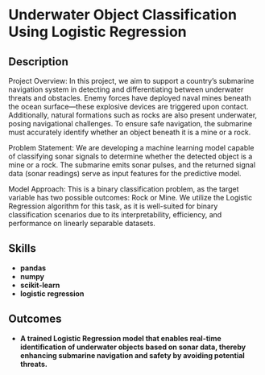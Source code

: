 <h1>Underwater Object Classification Using Logistic Regression</h1>



<h2>Description</h2>
Project Overview:
In this project, we aim to support a country’s submarine navigation system in detecting and differentiating between underwater threats and obstacles. Enemy forces have deployed naval mines beneath the ocean surface—these explosive devices are triggered upon contact. Additionally, natural formations such as rocks are also present underwater, posing navigational challenges. To ensure safe navigation, the submarine must accurately identify whether an object beneath it is a mine or a rock.

Problem Statement:
We are developing a machine learning model capable of classifying sonar signals to determine whether the detected object is a mine or a rock. The submarine emits sonar pulses, and the returned signal data (sonar readings) serve as input features for the predictive model.

Model Approach:
This is a binary classification problem, as the target variable has two possible outcomes: Rock or Mine. We utilize the Logistic Regression algorithm for this task, as it is well-suited for binary classification scenarios due to its interpretability, efficiency, and performance on linearly separable datasets.
<br />


<h2>Skills </h2>

- <b>pandas</b> 
- <b>numpy</b>
- <b>scikit-learn</b>
- <b>logistic regression</b>

<h2>Outcomes </h2>

- <b>A trained Logistic Regression model that enables real-time identification of underwater objects based on sonar data, thereby enhancing submarine navigation and safety by avoiding potential threats.</b> 
